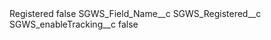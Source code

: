 <?xml version="1.0" encoding="UTF-8"?>
<CustomMetadata xmlns="http://soap.sforce.com/2006/04/metadata" xmlns:xsi="http://www.w3.org/2001/XMLSchema-instance" xmlns:xsd="http://www.w3.org/2001/XMLSchema">
    <label>Registered</label>
    <protected>false</protected>
    <values>
        <field>SGWS_Field_Name__c</field>
        <value xsi:type="xsd:string">SGWS_Registered__c</value>
    </values>
    <values>
        <field>SGWS_enableTracking__c</field>
        <value xsi:type="xsd:boolean">false</value>
    </values>
</CustomMetadata>
